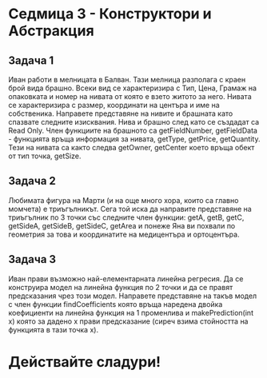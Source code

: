 # Седмица 3 - Конструктори и Абстракция

## Задача 1
Иван работи в мелницата в Балван. Тази мелница разполага с краен брой вида брашно. Всеки вид се характеризира с Тип, Цена, Грамаж на опаковката и номер на нивата от която е взето житото за него. Нивата се характеризира с размер, координати на центъра и име на собственика. Направете представяне на нивите и брашната като спазвате следните изисквания. Нива и брашно след като се създадат са Read Only. Член функциите на брашното са getFieldNumber, getFieldData - функцията връща информация за нивата, getType, getPrice, getQuantity. Тези на нивата са както следва getOwner, getCenter което връща обект от тип точка, getSize. 

## Задача 2
Любимата фигура на Марти (и на още много хора, които са главно момчета) е триъгълникът. Сега той иска да направите представяне на триъгълник по 3 точки със следните член функции:
getA, getB, getC, getSideA, getSideB, getSideC, getArea и понеже Яна ви похвали по геометрия за това и координатите на медицентъра и ортоцентъра.

## Задача 3
Иван прави възможно най-елементарната линейна регресия. Да се конструира модел на линейна функция по 2 точки и да се правят предсказания чрез този модел. Направете представяне на такъв модел с член функции findCoefficients която връща наредена двойка коефициенти на линейна функция на 1 променлива и makePrediction(int x) която за дадено x прави предсказание (сиреч взима стойността на функцията в тази точка x).

# Действайте сладури!
